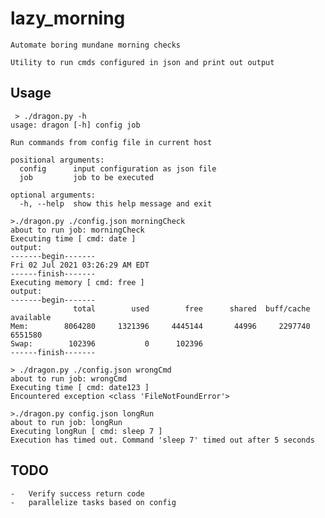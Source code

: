 # lazy_morning

    Automate boring mundane morning checks

    Utility to run cmds configured in json and print out output

## Usage
```shell
 > ./dragon.py -h
usage: dragon [-h] config job

Run commands from config file in current host

positional arguments:
  config      input configuration as json file
  job         job to be executed

optional arguments:
  -h, --help  show this help message and exit

>./dragon.py ./config.json morningCheck
about to run job: morningCheck
Executing time [ cmd: date ]
output:
-------begin-------
Fri 02 Jul 2021 03:26:29 AM EDT
------finish-------
Executing memory [ cmd: free ]
output:
-------begin-------
              total        used        free      shared  buff/cache   available
Mem:        8064280     1321396     4445144       44996     2297740     6551580
Swap:        102396           0      102396
------finish-------

> ./dragon.py ./config.json wrongCmd
about to run job: wrongCmd
Executing time [ cmd: date123 ]
Encountered exception <class 'FileNotFoundError'>

>./dragon.py config.json longRun
about to run job: longRun
Executing longRun [ cmd: sleep 7 ]
Execution has timed out. Command 'sleep 7' timed out after 5 seconds

```


## TODO
    -   Verify success return code
    -   parallelize tasks based on config